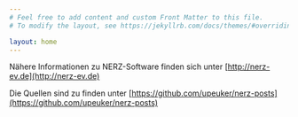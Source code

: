```yaml
---
# Feel free to add content and custom Front Matter to this file.
# To modify the layout, see https://jekyllrb.com/docs/themes/#overriding-theme-defaults

layout: home
---
```


Nähere Informationen zu NERZ-Software finden sich unter  [http://nerz-ev.de](http://nerz-ev.de)


Die Quellen sind zu finden unter [https://github.com/upeuker/nerz-posts](https://github.com/upeuker/nerz-posts)

